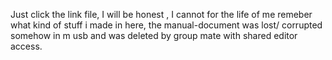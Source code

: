 Just click the link file, I will be honest , I cannot for the life of me remeber what kind of stuff i made in here, the manual-document was lost/ corrupted somehow in m usb and was deleted by group mate with shared editor access.
